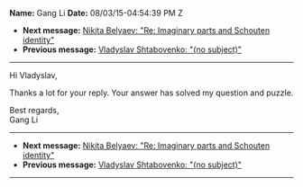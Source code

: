 **Name:** Gang Li
**Date:** 08/03/15-04:54:39 PM Z

  - **Next message:** [Nikita Belyaev: "Re: Imaginary parts and Schouten
    identity"](0967.html)
  - **Previous message:** [Vladyslav Shtabovenko: "(no
    subject)"](0965.html)

-----

Hi Vladyslav,  

Thanks a lot for your reply. Your answer has solved my question and
puzzle.  

Best regards,  
Gang Li  

-----

  - **Next message:** [Nikita Belyaev: "Re: Imaginary parts and Schouten
    identity"](0967.html)
  - **Previous message:** [Vladyslav Shtabovenko: "(no
    subject)"](0965.html)

-----

